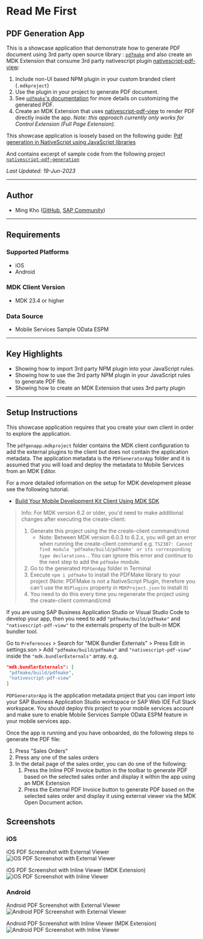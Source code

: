 # Read Me First

## PDF Generation App

This is a showcase application that demonstrate how to generate PDF document using 3rd party open source library : [`pdfmake`](https://pdfmake.github.io/docs/0.1/) and also create an MDK Extension that consume 3rd party nativescript plugin [nativescript-pdf-view](https://market.nativescript.org/plugins/nativescript-pdf-view/):

1. Include non-UI based NPM plugin in your custom branded client (`.mdkproject`)
2. Use the plugin in your project to generate PDF document.
3. See [`pdfmake`'s documentation](https://pdfmake.github.io/docs/0.1/document-definition-object/styling/) for more details on customizing the generated PDF.
4. Create an MDK Extension that uses [nativescript-pdf-view](https://market.nativescript.org/plugins/nativescript-pdf-view/) to render PDF directly inside the app. *Note: this approach currently only works for Control Extension (Full Page Extension).*

This showcase application is loosely based on the following guide:
[Pdf generation in NativeScript using JavaScript libraries](https://medium.com/@kumarandena/pdf-generation-in-nativescript-using-javascript-libraries-864ecf4e9a3a)

And contains excerpt of sample code from the following project [`nativescript-pdf-generation`](https://github.com/kumarandena/nativescript-pdf-generation)

*Last Updated: 19-Jun-2023*

***

## Author

* Ming Kho ([GitHub](https://github.com/mingkho), [SAP Community](https://people.sap.com/ming.kho))

***

## Requirements

### Supported Platforms

* iOS
* Android

### MDK Client Version

* MDK 23.4 or higher

### Data Source

* Mobile Services Sample OData ESPM

***

## Key Highlights

* Showing how to import 3rd party NPM plugin into your JavaScript rules.
* Showing how to use the 3rd party NPM plugin in your JavaScript rules to generate PDF file.
* Showing how to create an MDK Extension that uses 3rd party plugin

***

## Setup Instructions

This showcase application requires that you create your own client in order to explore the application.

The `pdfgenapp.mdkproject` folder contains the MDK client configuration to add the external plugins to the client but does not contain the application metadata. The application metadata is the `PDFGeneratorApp` folder and it is assumed that you will load and deploy the metadata to Mobile Services from an MDK Editor.

For a more detailed information on the setup for MDK development please see the following tutorial.

* [Build Your Mobile Development Kit Client Using MDK SDK](https://developers.sap.com/tutorials/cp-mobile-dev-kit-build-client.html)


> Info: For MDK version 6.2 or older, you'd need to make additional changes after executing the create-client:
>
> 1. Generate this project using the the create-client command/cmd
>      * Note: Between MDK version 6.0.3 to 6.2.x, you will get an error when running the create-client command e.g. `TS2307: Cannot find module 'pdfmake/build/pdfmake' or its corresponding type declarations.`. You can ignore this error and continue to the next step to add the `pdfmake` module.
> 2. Go to the generated `PDFGenApp` folder in Terminal
> 3. Execute `npm i pdfmake` to install the PDFMake library to your project (Note: PDFMake is not a NativeScript Plugin, therefore you can't use the `NSPlugins` property in `MDKProject.json` to install it)
> 4. You need to do this every time you regenerate the project using the create-client command/cmd
> 

If you are using SAP Business Application Studio or Visual Studio Code to develop your app, then you need to add `"pdfmake/build/pdfmake"` and `"nativescript-pdf-view"` to the externals property of the built-in MDK bundler tool.

Go to `Preferences` > Search for "MDK Bundler Externals" > Press Edit in settings.son > Add `"pdfmake/build/pdfmake"` and `"nativescript-pdf-view"` inside the `"mdk.bundlerExternals"` array. e.g.

```json
"mdk.bundlerExternals": [
 "pdfmake/build/pdfmake",
 "nativescript-pdf-view"
]
```

`PDFGeneratorApp` is the application metadata project that you can import into your SAP Business Application Studio workspace or SAP Web IDE Full Stack workspace. You should deploy this project to your mobile services account and make sure to enable Mobile Services Sample OData ESPM feature in your mobile services app.

Once the app is running and you have onboarded, do the following steps to generate the PDF file:

1. Press "Sales Orders"
1. Press any one of the sales orders
1. In the detail page of the sales order, you can do one of the following:
   1. Press the Inline PDF Invoice button in the toolbar to generate PDF based on the selected sales order and display it within the app using an MDK Extension
   1. Press the External PDF Invoice button to generate PDF based on the selected sales order and display it using external viewer via the MDK Open Document action.

## Screenshots

### iOS

iOS PDF Screenshot with External Viewer
![iOS PDF Screenshot with External Viewer](Screenshots/iOS.png)

iOS PDF Screenshot with Inline Viewer (MDK Extension)
![iOS PDF Screenshot with Inline Viewer](Screenshots/iOS_inline.jpg)

### Android

Android PDF Screenshot with External Viewer
![Android PDF Screenshot with External Viewer](Screenshots/Android.jpg)

Android PDF Screenshot with Inline Viewer (MDK Extension)
![Android PDF Screenshot with Inline Viewer](Screenshots/Android_inline.jpg)
